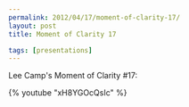 ```yaml
---
permalink: 2012/04/17/moment-of-clarity-17/
layout: post
title: Moment of Clarity 17

tags: [presentations]
---
```


Lee Camp's Moment of Clarity #17:

{% youtube "xH8YGOcQsIc" %}
